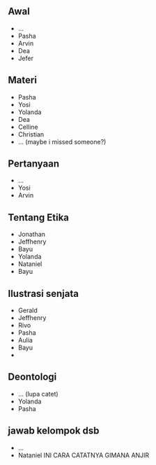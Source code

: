 ## Awal
- ...
- Pasha
- Arvin
- Dea
- Jefer

## Materi
- Pasha
- Yosi
- Yolanda
- Dea
- Celline
- Christian
- ... (maybe i missed someone?)

## Pertanyaan 
- ...
- Yosi
- Arvin

## Tentang Etika
- Jonathan
- Jeffhenry
- Bayu
- Yolanda
- Nataniel
- Bayu

## Ilustrasi senjata
- Gerald
- Jeffhenry
- Rivo
- Pasha
- Aulia
- Bayu
- 

## Deontologi
- ... (lupa catet)
- Yolanda
- Pasha

## jawab kelompok dsb
- ...
- Nataniel
INI CARA CATATNYA GIMANA ANJIR
